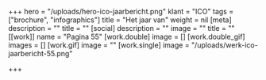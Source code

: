 +++
hero = "/uploads/hero-ico-jaarbericht.png"
klant = "ICO"
tags = ["brochure", "infographics"]
title = "Het jaar van"
weight = nil
[meta]
description = ""
title = ""
[social]
description = ""
image = ""
title = ""
[[work]]
name = "Pagina 55"
[work.double]
image = []
[work.double_gif]
images = []
[work.gif]
image = ""
[work.single]
image = "/uploads/werk-ico-jaarbericht-55.png"

+++
